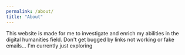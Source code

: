 ```yaml
---
permalink: /about/
title: "About"
---
```


This website is made for me to investigate and enrich my abilities in the digital humanities field. Don't get bugged by links not working or fake emails... I'm currently just exploring